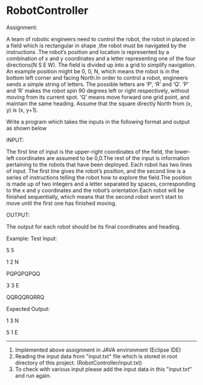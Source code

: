 # RobotController

Assignment:

A team of robotic engineers need to control the robot, the robot in placed in a field which is  rectangular in shape ,the robot must be navigated by the instructions .The  robot’s position and location is represented by a combination of x and y coordinates and a letter representing one of the four directions(N S E W). The field is divided up into a grid to simplify navigation. An example position might be 0, 0, N, which means the robot is in the bottom left corner and facing North.In order to control a robot, engineers sends a simple string of letters. The possible letters are ‘P’, ‘R’ and ‘Q’. ‘P’ and ‘R’ makes the robot spin 90 degrees left or right respectively, without moving from its current spot. ‘Q’ means move forward one grid point, and maintain the same heading. Assume that the square directly North from (x, y) is (x, y+1).

Write a program which takes the inputs in the following format and output as shown below 

INPUT:

The first line of input is the upper-right coordinates of the field, the lower-left coordinates are assumed to be 0,0.The rest of the input is information pertaining to the robots that have been deployed. Each robot has two lines of input. The first line gives the robot’s position, and the second line is a series of instructions telling the robot how to explore the field.The position is made up of two integers and a letter separated by spaces, corresponding to the x and y coordinates and the robot’s orientation.Each robot will be finished sequentially, which means that the second robot won’t start to move until the first one has finished moving.


OUTPUT:

The output for each robot should be its final coordinates and heading.

Example:
Test Input:

5 5

1 2 N

PQPQPQPQQ

3 3 E

QQRQQRQRRQ



Expected Output:

1 3 N

5 1 E


------------------------------ 
 1. Implemented above assignment in JAVA environment (Eclipse IDE)
 2. Reading the input data from "input.txt" file which is stored in root directory of this project.
 		(RobotController/input.txt)
 3. To check with various input please add the input data in this "input.txt" and run again.
